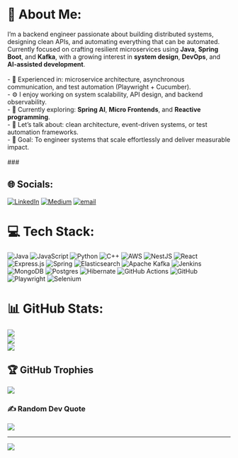 # 💫 About Me:
I’m a backend engineer passionate about building distributed systems, designing clean APIs, and automating everything that can be automated.  <br>Currently focused on crafting resilient microservices using **Java**, **Spring Boot**, and **Kafka**, with a growing interest in **system design**, **DevOps**, and **AI-assisted development**.<br><br>- 🧩 Experienced in: microservice architecture, asynchronous communication, and test automation (Playwright + Cucumber).  <br>- ⚙️ I enjoy working on system scalability, API design, and backend observability.  <br>- 🌱 Currently exploring: **Spring AI**, **Micro Frontends**, and **Reactive programming**.  <br>- 💬 Let’s talk about: clean architecture, event-driven systems, or test automation frameworks.  <br>- 🎯 Goal: To engineer systems that scale effortlessly and deliver measurable impact.<br><br>###


## 🌐 Socials:
[![LinkedIn](https://img.shields.io/badge/LinkedIn-%230077B5.svg?logo=linkedin&logoColor=white)](https://linkedin.com/in/imkks) [![Medium](https://img.shields.io/badge/Medium-12100E?logo=medium&logoColor=white)](https://medium.com/@imkrsh007) [![email](https://img.shields.io/badge/Email-D14836?logo=gmail&logoColor=white)](mailto:imkrsh007@gmail.com) 

# 💻 Tech Stack:
![Java](https://img.shields.io/badge/java-%23ED8B00.svg?style=for-the-badge&logo=openjdk&logoColor=white) ![JavaScript](https://img.shields.io/badge/javascript-%23323330.svg?style=for-the-badge&logo=javascript&logoColor=%23F7DF1E) ![Python](https://img.shields.io/badge/python-3670A0?style=for-the-badge&logo=python&logoColor=ffdd54) ![C++](https://img.shields.io/badge/c++-%2300599C.svg?style=for-the-badge&logo=c%2B%2B&logoColor=white) ![AWS](https://img.shields.io/badge/AWS-%23FF9900.svg?style=for-the-badge&logo=amazon-aws&logoColor=white) ![NestJS](https://img.shields.io/badge/nestjs-%23E0234E.svg?style=for-the-badge&logo=nestjs&logoColor=white) ![React](https://img.shields.io/badge/react-%2320232a.svg?style=for-the-badge&logo=react&logoColor=%2361DAFB) ![Express.js](https://img.shields.io/badge/express.js-%23404d59.svg?style=for-the-badge&logo=express&logoColor=%2361DAFB) ![Spring](https://img.shields.io/badge/spring-%236DB33F.svg?style=for-the-badge&logo=spring&logoColor=white) ![Elasticsearch](https://img.shields.io/badge/elasticsearch-%230377CC.svg?style=for-the-badge&logo=elasticsearch&logoColor=white) ![Apache Kafka](https://img.shields.io/badge/Apache%20Kafka-000?style=for-the-badge&logo=apachekafka) ![Jenkins](https://img.shields.io/badge/jenkins-%232C5263.svg?style=for-the-badge&logo=jenkins&logoColor=white) ![MongoDB](https://img.shields.io/badge/MongoDB-%234ea94b.svg?style=for-the-badge&logo=mongodb&logoColor=white) ![Postgres](https://img.shields.io/badge/postgres-%23316192.svg?style=for-the-badge&logo=postgresql&logoColor=white) ![Hibernate](https://img.shields.io/badge/Hibernate-59666C?style=for-the-badge&logo=Hibernate&logoColor=white) ![GitHub Actions](https://img.shields.io/badge/github%20actions-%232671E5.svg?style=for-the-badge&logo=githubactions&logoColor=white) ![GitHub](https://img.shields.io/badge/github-%23121011.svg?style=for-the-badge&logo=github&logoColor=white) ![Playwright](https://img.shields.io/badge/-playwright-%232EAD33?style=for-the-badge&logo=playwright&logoColor=white) ![Selenium](https://img.shields.io/badge/-selenium-%43B02A?style=for-the-badge&logo=selenium&logoColor=white)
# 📊 GitHub Stats:
![](https://github-readme-stats.vercel.app/api?username=imkks&theme=dark&hide_border=false&include_all_commits=false&count_private=true)<br/>
![](https://nirzak-streak-stats.vercel.app/?user=imkks&theme=dark&hide_border=false)<br/>
![](https://github-readme-stats.vercel.app/api/top-langs/?username=imkks&theme=dark&hide_border=false&include_all_commits=false&count_private=true&layout=compact)

## 🏆 GitHub Trophies
![](https://github-profile-trophy.vercel.app/?username=imkks&theme=radical&no-frame=false&no-bg=true&margin-w=4)

### ✍️ Random Dev Quote
![](https://quotes-github-readme.vercel.app/api?type=horizontal&theme=radical)

---
[![](https://visitcount.itsvg.in/api?id=imkks&icon=0&color=0)](https://visitcount.itsvg.in)

<!-- Proudly created with GPRM ( https://gprm.itsvg.in ) -->
